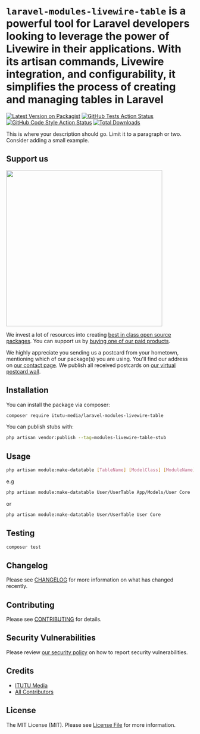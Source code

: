 # `laravel-modules-livewire-table` is a powerful tool for Laravel developers looking to leverage the power of Livewire in their applications. With its artisan commands, Livewire integration, and configurability, it simplifies the process of creating and managing tables in Laravel

[![Latest Version on Packagist](https://img.shields.io/packagist/v/itutu-media/laravel-modules-livewire-table.svg?style=flat-square)](https://packagist.org/packages/itutu-media/laravel-modules-livewire-table)
[![GitHub Tests Action Status](https://img.shields.io/github/actions/workflow/status/itutu-media/laravel-modules-livewire-table/run-tests.yml?branch=main&label=tests&style=flat-square)](https://github.com/itutu-media/laravel-modules-livewire-table/actions?query=workflow%3Arun-tests+branch%3Amain)
[![GitHub Code Style Action Status](https://img.shields.io/github/actions/workflow/status/itutu-media/laravel-modules-livewire-table/fix-php-code-style-issues.yml?branch=main&label=code%20style&style=flat-square)](https://github.com/itutu-media/laravel-modules-livewire-table/actions?query=workflow%3A"Fix+PHP+code+style+issues"+branch%3Amain)
[![Total Downloads](https://img.shields.io/packagist/dt/itutu-media/laravel-modules-livewire-table.svg?style=flat-square)](https://packagist.org/packages/itutu-media/laravel-modules-livewire-table)

This is where your description should go. Limit it to a paragraph or two. Consider adding a small example.

## Support us

[<img src="https://github-ads.s3.eu-central-1.amazonaws.com/laravel-modules-livewire-table.jpg?t=1" width="419px" />](https://spatie.be/github-ad-click/laravel-modules-livewire-table)

We invest a lot of resources into creating [best in class open source packages](https://spatie.be/open-source). You can support us by [buying one of our paid products](https://spatie.be/open-source/support-us).

We highly appreciate you sending us a postcard from your hometown, mentioning which of our package(s) you are using. You'll find our address on [our contact page](https://spatie.be/about-us). We publish all received postcards on [our virtual postcard wall](https://spatie.be/open-source/postcards).

## Installation

You can install the package via composer:

```bash
composer require itutu-media/laravel-modules-livewire-table
```

You can publish stubs with:
  ```bash
  php artisan vendor:publish --tag=modules-livewire-table-stub
  ```

## Usage

```bash
php artisan module:make-datatable [TableName] [ModelClass] [ModuleName]
```
e.g
```bash
php artisan module:make-datatable User/UserTable App/Models/User Core
```
or
```bash
php artisan module:make-datatable User/UserTable User Core
```

## Testing

```bash
composer test
```

## Changelog

Please see [CHANGELOG](CHANGELOG.md) for more information on what has changed recently.

## Contributing

Please see [CONTRIBUTING](CONTRIBUTING.md) for details.

## Security Vulnerabilities

Please review [our security policy](../../security/policy) on how to report security vulnerabilities.

## Credits

- [ITUTU Media](https://github.com/itutu-media)
- [All Contributors](../../contributors)

## License

The MIT License (MIT). Please see [License File](LICENSE.md) for more information.
